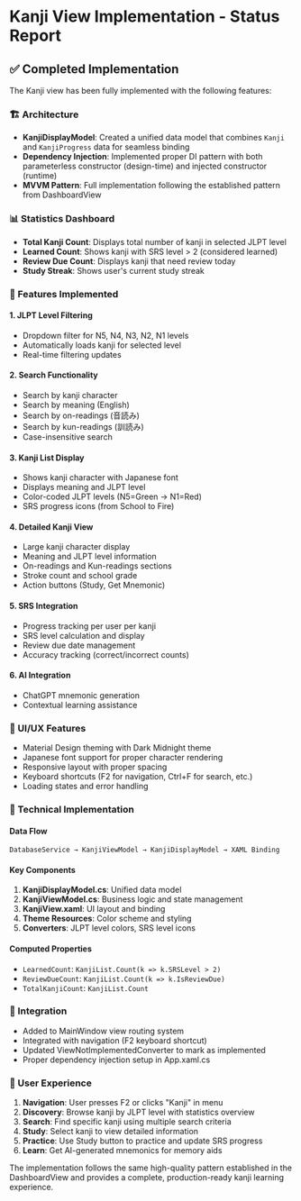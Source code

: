 # Kanji View Implementation - Status Report

## ✅ Completed Implementation

The Kanji view has been fully implemented with the following features:

### 🏗️ Architecture
- **KanjiDisplayModel**: Created a unified data model that combines `Kanji` and `KanjiProgress` data for seamless binding
- **Dependency Injection**: Implemented proper DI pattern with both parameterless constructor (design-time) and injected constructor (runtime)
- **MVVM Pattern**: Full implementation following the established pattern from DashboardView

### 📊 Statistics Dashboard
- **Total Kanji Count**: Displays total number of kanji in selected JLPT level
- **Learned Count**: Shows kanji with SRS level > 2 (considered learned)
- **Review Due Count**: Displays kanji that need review today
- **Study Streak**: Shows user's current study streak

### 🎯 Features Implemented

#### 1. JLPT Level Filtering
- Dropdown filter for N5, N4, N3, N2, N1 levels
- Automatically loads kanji for selected level
- Real-time filtering updates

#### 2. Search Functionality
- Search by kanji character
- Search by meaning (English)
- Search by on-readings (音読み)
- Search by kun-readings (訓読み)
- Case-insensitive search

#### 3. Kanji List Display
- Shows kanji character with Japanese font
- Displays meaning and JLPT level
- Color-coded JLPT levels (N5=Green → N1=Red)
- SRS progress icons (from School to Fire)

#### 4. Detailed Kanji View
- Large kanji character display
- Meaning and JLPT level information
- On-readings and Kun-readings sections
- Stroke count and school grade
- Action buttons (Study, Get Mnemonic)

#### 5. SRS Integration
- Progress tracking per user per kanji
- SRS level calculation and display
- Review due date management
- Accuracy tracking (correct/incorrect counts)

#### 6. AI Integration
- ChatGPT mnemonic generation
- Contextual learning assistance

### 🎨 UI/UX Features
- Material Design theming with Dark Midnight theme
- Japanese font support for proper character rendering
- Responsive layout with proper spacing
- Keyboard shortcuts (F2 for navigation, Ctrl+F for search, etc.)
- Loading states and error handling

### 🔧 Technical Implementation

#### Data Flow
```
DatabaseService → KanjiViewModel → KanjiDisplayModel → XAML Binding
```

#### Key Components
1. **KanjiDisplayModel.cs**: Unified data model
2. **KanjiViewModel.cs**: Business logic and state management  
3. **KanjiView.xaml**: UI layout and binding
4. **Theme Resources**: Color scheme and styling
5. **Converters**: JLPT level colors, SRS level icons

#### Computed Properties
- `LearnedCount`: `KanjiList.Count(k => k.SRSLevel > 2)`
- `ReviewDueCount`: `KanjiList.Count(k => k.IsReviewDue)`
- `TotalKanjiCount`: `KanjiList.Count`

### 🚀 Integration
- Added to MainWindow view routing system
- Integrated with navigation (F2 keyboard shortcut)
- Updated ViewNotImplementedConverter to mark as implemented
- Proper dependency injection setup in App.xaml.cs

### 🎯 User Experience
1. **Navigation**: User presses F2 or clicks "Kanji" in menu
2. **Discovery**: Browse kanji by JLPT level with statistics overview
3. **Search**: Find specific kanji using multiple search criteria
4. **Study**: Select kanji to view detailed information
5. **Practice**: Use Study button to practice and update SRS progress
6. **Learn**: Get AI-generated mnemonics for memory aids

The implementation follows the same high-quality pattern established in the DashboardView and provides a complete, production-ready kanji learning experience.